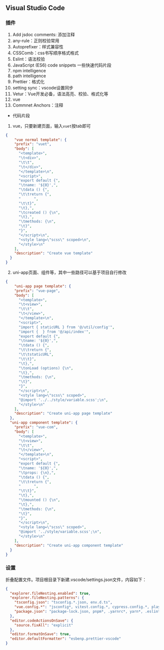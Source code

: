 ## Visual Studio Code
### 插件
1. Add jsdoc comments: 添加注释
2. any-rule：正则校验常用
3. Autoprefixer：样式兼容性
4. CSSComb：css书写顺序格式格式
5. Eslint：语法校验
6. JavaScript (ES6) code snippets 一些快速代码片段
7. npm intelligence
8. path intelligence
9. Prettier：格式化
10. setting sync：vscode设置同步
11. Vetur：Vue开发必备，语法高亮、校验、格式化等
12. vue
13. Commnet Anchors：注释
- 代码片段
1. vue，只要新建页面，输入```vuet```按tab即可
```json
{
    "vue normal template": {
    "prefix": "vuet",
    "body": [
      "<template>",
      "\t<div>",
      "\t\t",
      "\t</div>",
      "</template>\n",
      "<script>",
      "export default {",
      "\tname: '${0}',",
      "\tdata () {",
      "\t\treturn {",
      "      ",
      "\t\t}",
      "\t},",
      "\tcreated () {\n",
      "\t},",
      "\tmethods: {\n",
      "\t}",
      "}",
      "</script>\n",
      "<style lang=\"scss\" scoped>\n",
      "</style>\n"
    ],
    "description": "Create vue template"
  }
}
```
2. uni-app页面、组件等，其中一些路径可以基于项目自行修改
```json
{
    "uni-app page template": {
    "prefix": "vue-page",
    "body": [
      "<template>",
      "\t<view>",
      "\t\t",
      "\t</view>",
      "</template>\n",
      "<script>",
      "import { staticURL } from '@/util/config'",
      "import {  } from '@/api/index'",
      "export default {",
      "\tname: '${0}',",
      "\tdata () {",
      "\t\treturn {",
      "\t\tstaticURL",
      "\t\t}",
      "\t},",
      "\tonLoad (options) {\n",
      "\t},",
      "\tmethods: {\n",
      "\t}",
      "}",
      "</script>\n",
      "<style lang=\"scss\" scoped>",
      "@import '../../style/variable.scss';\n",
      "</style>\n"
    ],
    "description": "Create uni-app page template"
  },
  "uni-app component template": {
    "prefix": "vue-com",
    "body": [
      "<template>",
      "\t<view>",
      "\t\t",
      "\t</view>",
      "</template>\n",
      "<script>",
      "export default {",
      "\tname: '${0}',",
      "\tprops: {\n},",
      "\tdata () {",
      "\t\treturn {",
      "      ",
      "\t\t}",
      "\t},",
      "\tmounted () {\n",
      "\t},",
      "\tmethods: {\n",
      "\t}",
      "}",
      "</script>\n",
      "<style lang=\"scss\" scoped>",
      "@import '../style/variable.scss';\n",
      "</style>\n"
    ],
    "description": "Create uni-app component template"
  }
}
```

### 设置
折叠配置文件。项目根目录下新建.vscode/settings.json文件，内容如下：
```json
{
  "explorer.fileNesting.enabled": true,
  "explorer.fileNesting.patterns": {
    "tsconfig.json": "tsconfig.*.json, env.d.ts",
    "vue.config.*": "jsconfig*, vitest.config.*, cypress.config.*, playwright.config.*, babel.config.*, .babelrc, .browserslistrc",
    "package.json": "package-lock.json, pnpm*, .yarnrc*, yarn*, .eslint*, eslint*, .prettier*, prettier*, .editorconfig, *.sh"
  },
  "editor.codeActionsOnSave": {
    "source.fixAll": "explicit"
  },
  "editor.formatOnSave": true,
  "editor.defaultFormatter": "esbenp.prettier-vscode"
}

```